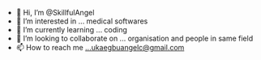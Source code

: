 - 👋 Hi, I’m @SkillfulAngel
- 👀 I’m interested in ... medical softwares
- 🌱 I’m currently learning ... coding
- 💞️ I’m looking to collaborate on ... organisation and people in same field
- 📫 How to reach me ...ukaegbuangelc@gmail.com

<!---
SkillfulAngel/SkillfulAngel is a ✨ special ✨ repository because its `README.md` (this file) appears on your GitHub profile.
You can click the Preview link to take a look at your changes.
--->
